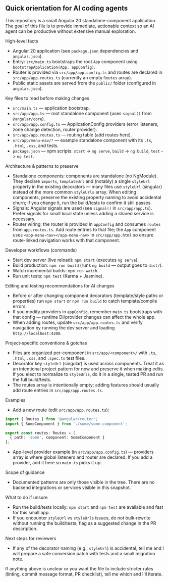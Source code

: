 ## Quick orientation for AI coding agents

This repository is a small Angular 20 standalone-component application. The goal of this file is to provide immediate, actionable context so an AI agent can be productive without extensive manual exploration.

High-level facts
- Angular 20 application (see `package.json` dependencies and `angular.json`).
- Entry: `src/main.ts` bootstraps the root `App` component using `bootstrapApplication(App, appConfig)`.
- Router is provided via `src/app/app.config.ts` and routes are declared in `src/app/app.routes.ts` (currently an empty `Routes` array).
- Public static assets are served from the `public/` folder (configured in `angular.json`).

Key files to read before making changes
- `src/main.ts` — application bootstrap.
- `src/app/app.ts` — root standalone component (uses `signal()` from `@angular/core`).
- `src/app/app.config.ts` — ApplicationConfig providers (error listeners, zone change detection, router provider).
- `src/app/app.routes.ts` — routing table (add routes here).
- `src/app/menu-nav/*` — example standalone component with its `.ts`, `.html`, `.css`, and tests.
- `package.json` — npm scripts: `start` -> `ng serve`, `build` -> `ng build`, `test` -> `ng test`.

Architecture & patterns to preserve
- Standalone components: components are standalone (no NgModule). They declare `imports`, `templateUrl` and (notably) a single `styleUrl` property in the existing decorators — many files use `styleUrl` (singular) instead of the more common `styleUrls` array. When editing components, preserve the existing property naming to avoid accidental churn; if you change it, run the build/tests to confirm it still passes.
- Signals: Angular signals are used (see `signal()` in `src/app/app.ts`). Prefer signals for small local state unless adding a shared service is necessary.
- Router wiring: the router is provided in `appConfig` and consumes `routes` from `app.routes.ts`. Add route entries to that file; the `App` component uses `<app-menu-nav></app-menu-nav>` in `src/app/app.html` so ensure route-linked navigation works with that component.

Developer workflows (commands)
- Start dev server (live reload): `npm start` (executes `ng serve`).
- Build production: `npm run build` (runs `ng build` — output goes to `dist/`).
- Watch incremental builds: `npm run watch`.
- Run unit tests: `npm test` (Karma + Jasmine).

Editing and testing recommendations for AI changes
- Before or after changing component decorators (template/style paths or properties) run `npm start` or `npm run build` to catch template/compile errors.
- If you modify providers in `appConfig`, remember `main.ts` bootstraps with that config — runtime DI/provider changes can affect the whole app.
- When adding routes, update `src/app/app.routes.ts` and verify navigation by running the dev server and loading `http://localhost:4200`.

Project-specific conventions & gotchas
- Files are organized per-component in `src/app/<component>/` with `.ts`, `.html`, `.css`, and `.spec.ts` test files.
- Decorator key `styleUrl` (singular) is used across components. Treat it as an intentional project pattern for now and preserve it when making edits. If you elect to normalize to `styleUrls`, do it in a single, tested PR and run the full build/tests.
- The routes array is intentionally empty; adding features should usually add route entries in `src/app/app.routes.ts`.

Examples
- Add a new route (edit `src/app/app.routes.ts`):

```ts
import { Routes } from '@angular/router';
import { SomeComponent } from './some/some.component';

export const routes: Routes = [
  { path: 'some', component: SomeComponent }
];
```

- App-level provider example (in `src/app/app.config.ts`) — providers array is where global listeners and router are declared. If you add a provider, add it here so `main.ts` picks it up.

Scope of guidance
- Documented patterns are only those visible in the tree. There are no backend integrations or services visible in this snapshot.

What to do if unsure
- Run the build/tests locally: `npm start` and `npm test` are available and fast for this small app.
- If you encounter `styleUrl` vs `styleUrls` issues, do not bulk-rewrite without running the build/tests; flag as a suggested change in the PR description.

Next steps for reviewers
- If any of the decorator naming (e.g., `styleUrl`) is accidental, tell me and I will prepare a safe conversion patch with tests and a small migration note.

If anything above is unclear or you want the file to include stricter rules (linting, commit message format, PR checklist), tell me which and I'll iterate.
